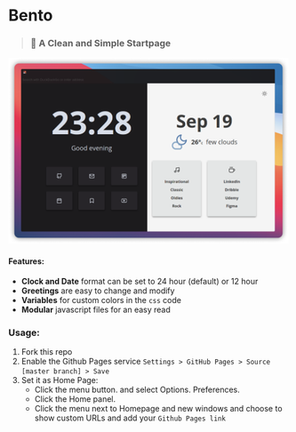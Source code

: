 # Bento

> ### 🍱 A Clean and Simple Startpage

![](https://github.com/MiguelRAvila/Bento/blob/master/assets/preview.png)

#### Features:

-   **Clock and Date** format can be set to 24 hour (default) or 12 hour
-   **Greetings** are easy to change and modify
-   **Variables** for custom colors in the `css` code
-   **Modular** javascript files for an easy read

### Usage:

1. Fork this repo
2. Enable the Github Pages service `Settings > GitHub Pages > Source [master branch] > Save`
3. Set it as Home Page:
    - Click the menu button. and select Options. Preferences.
    - Click the Home panel.
    - Click the menu next to Homepage and new windows and choose to show custom URLs and add your `Github Pages link`
